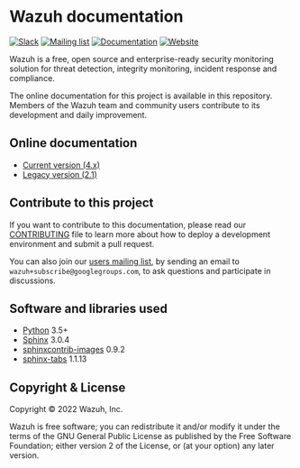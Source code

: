 # Wazuh documentation

[![Slack](https://img.shields.io/badge/slack-join-blue.svg)](https://wazuh.com/community/join-us-on-slack/)
[![Mailing list](https://img.shields.io/badge/email-join-blue.svg)](https://groups.google.com/forum/#!forum/wazuh)
[![Documentation](https://img.shields.io/badge/docs-view-green.svg)](https://documentation.wazuh.com/)
[![Website](https://img.shields.io/badge/web-view-green.svg)](https://wazuh.com/)

Wazuh is a free, open source and enterprise-ready security monitoring solution for threat detection, integrity monitoring, incident response and compliance.

The online documentation for this project is available in this repository. Members of the Wazuh team and community users contribute to its development and daily improvement.

## Online documentation

- [Current version (4.x)](https://documentation.wazuh.com/current/)
- [Legacy version (2.1)](https://documentation.wazuh.com/2.1/)

## Contribute to this project

If you want to contribute to this documentation, please read our [CONTRIBUTING](CONTRIBUTING.md) file to learn more about how to deploy a development environment and submit a pull request.

You can also join our [users mailing list](https://groups.google.com/d/forum/wazuh), by sending an email to `wazuh+subscribe@googlegroups.com`, to ask questions and participate in discussions.

## Software and libraries used

- [Python](https://www.python.org/) 3.5+
- [Sphinx](http://www.sphinx-doc.org/) 3.0.4
- [sphinxcontrib-images](https://pypi.org/project/sphinxcontrib-images/) 0.9.2
- [sphinx-tabs](https://github.com/djungelorm/sphinx-tabs) 1.1.13

## Copyright & License

Copyright © 2022 Wazuh, Inc.

Wazuh is free software; you can redistribute it and/or modify it under the terms of the GNU General Public License as published by the Free Software Foundation; either version 2 of the License, or (at your option) any later version.
